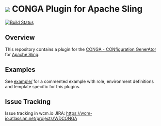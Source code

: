 <img src="http://wcm.io/images/favicon-16@2x.png"/> CONGA Plugin for Apache Sling
======
[![Build Status](https://travis-ci.org/wcm-io-devops/conga-sling-plugin.png?branch=develop)](https://travis-ci.org/wcm-io-devops/conga-sling-plugin)


## Overview

This repository contains a plugin for the [CONGA - CONfiguration GenerAtor][conga] for [Apache Sling][sling].


## Examples

See [example/](example/) for a commented example with role, environment definitions and template specific for this plugins.


## Issue Tracking

Issue tracking in wcm.io JIRA: https://wcm-io.atlassian.net/projects/WDCONGA



[conga]: https://github.com/wcm-io-devops/wcm-io-devops-conga
[sling]: http://sling.apache.org/
